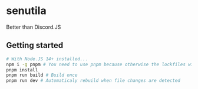 # senutila

Better than Discord.JS

## Getting started

```bash
# With Node.JS 14+ installed...
npm i -g pnpm # You need to use pnpm because otherwise the lockfiles will mess up
pnpm install
pnpm run build # Build once
pnpm run dev # Automaticaly rebuild when file changes are detected
```
